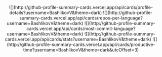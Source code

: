 <div align="center">
![](http://github-profile-summary-cards.vercel.app/api/cards/profile-details?username=BashlikovV&theme=dark)
![](http://github-profile-summary-cards.vercel.app/api/cards/repos-per-language?username=BashlikovV&theme=dark)
![](http://github-profile-summary-cards.vercel.app/api/cards/most-commit-language?username=BashlikovV&theme=dark)
![](http://github-profile-summary-cards.vercel.app/api/cards/stats?username=BashlikovV&theme=dark)
![](http://github-profile-summary-cards.vercel.app/api/cards/productive-time?username=BashlikovV&theme=dark&utcOffset=3)
</div>

